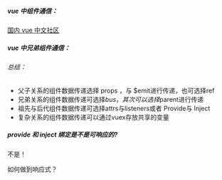 ##### vue 中组件通信：
[国内 vue 中文社区](https://vue3js.cn/interview/vue/communication.html#%E4%B8%89%E3%80%81%E7%BB%84%E4%BB%B6%E9%97%B4%E9%80%9A%E4%BF%A1%E7%9A%84%E6%96%B9%E6%A1%88)

##### vue 中兄弟组件通信：

###### 总结：
- 父子关系的组件数据传递选择 props ，与 $emit进行传递，也可选择ref
- 兄弟关系的组件数据传递可选择$bus，其次可以选择$parent进行传递
- 祖先与后代组件数据传递可选择attrs与listeners或者 Provide与 Inject
- 复杂关系的组件数据传递可以通过vuex存放共享的变量

##### provide 和 inject 绑定是不是可响应的?
不是！

如何做到响应式？
